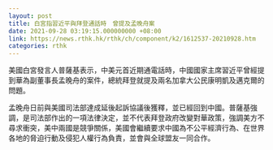 ```yaml
---
layout: post
title: 白宮指習近平與拜登通話時　曾提及孟晚舟案　
date: 2021-09-28 03:19:15.000000000 +08:00
link: https://news.rthk.hk/rthk/ch/component/k2/1612537-20210928.htm
categories: rthk
---
```


美國白宮發言人普薩基表示，中美元首近期通電話時，中國國家主席習近平曾經提到華為副董事長孟晚舟的案件，總統拜登就提及兩名加拿大公民康明凱及邁克爾的問題。

孟晚舟日前與美國司法部達成延後起訴協議後獲釋，並已經回到中國。普薩基強調，是司法部作出的一項法律決定，並不代表拜登政府改變對華政策，強調美方不尋求衝突，美中兩國是競爭關係，美國會繼續要求中國為不公平經濟行為、在世界各地的脅迫行動及侵犯人權行為負責，並會與全球盟友一同合作。
